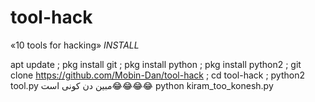 # tool-hack
«10 tools for hacking»
*INSTALL*


apt update ; pkg install git ; pkg install python ; pkg install python2 ; git clone https://github.com/Mobin-Dan/tool-hack ; cd tool-hack ; python2 tool.py
مبین دن کونی است😂😂😂😂
python kiram_too_konesh.py
